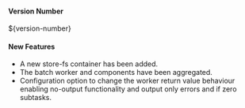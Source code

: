 #### Version Number
${version-number}

#### New Features

* A new store-fs container has been added.
* The batch worker and components have been aggregated.
* Configuration option to change the worker return value behaviour enabling no-output functionality and output only errors and if zero subtasks.